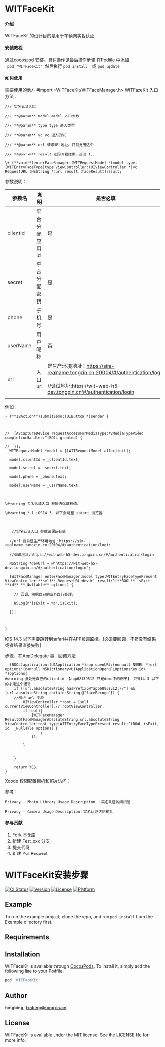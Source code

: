 # WITFaceKit

#### 介绍
WITFaceKit 的设计目的是用于车辆网实名认证

#### 安装教程

 通过cocospod 安装。具体操作见最后操作步骤
     在Podfile 中添加  
     ``` 
     pod 'WITFaceKit'
     ```
​     然后执行 
     ```
     pod install 
     ```
​     或 
     ```
     pod update
     ```

#### 如何使用

需要使用的地方   \#import <WITFaceKit/WITFaceManager.h>
WITFaceKit  入口方法：

`/// 实名认证入口`

`/// **@param** model model 入口参数`

`/// **@param** type type 进入类型`

`/// **@param** vc vc 进入的VC`

`/// **@param** url 请求URL地址。目前是用这个`

`/// **@param** result 返回流程结果，退出 1。。`

`\+ (**void**)enterFaceManager:(WITRequestModel *)model type:(WITEntryFaceType)type ViewController:(UIViewController *)vc RequestURL:(NSString *)url result:(faceResult)result;`

参数说明：

| 参数名   | 说明           | 是否必填                                                     |
| -------- | -------------- | ------------------------------------------------------------ |
| clientId | 平台分配应用Id | 是                                                           |
| secret   | 平台分配密钥   | 是                                                           |
| phone    | 手机号         | 是                                                           |
| userName | 用户昵称       | 否                                                           |
| url      | 入口url        | 是生产环境地址：https://sim-realname.tongxin.cn:20004/#/authentication/login<br/><br/>  //调试地址:https://wit-web-h5-dev.tongxin.cn/#/authentication/login |
|          |                |                                                              |

例如：

```
- (**IBAction**)submitDemo:(UIButton *)sender {

   

//  [AVCaptureDevice requestAccessForMediaType:AVMediaTypeVideo completionHandler:^(BOOL granted) {

//  }];
  WITRequestModel *model = [[WITRequestModel alloc]init];

  model.clientId = _clientId.text;

  model.secret = _secret.text;

  model.phone = _phone.text;

  model.userName = _userName.text;

   

\#warning 实名认证入口 参数请保证有值。

\#warning 2.1 iOS14.3. 以下会跳至 safari 浏览器 

   

   //实名认证入口 参数请保证有值

  //url 目前是生产环境地址：https://sim-realname.tongxin.cn:20004/#/authentication/login

  //调试地址:https://wit-web-h5-dev.tongxin.cn/#/authentication/login

  NSString *devUrl = @"https://wit-web-h5-dev.tongxin.cn/#/authentication/login";

  [WITFaceManager enterFaceManager:model type:WITEntryFaceTypePresent ViewController:**self** RequestURL:devUrl result:^(**BOOL** isExit, **id** **_Nullable** options) {

​    // 回调，根据自己的业务自行处理;

​    NSLog(@"isExit = %d",isExit);

  }];

   

}
```

iOS 14.3 以下需要跳转到safari并在APP回调监控。[必须要回调，不然没有结果或者结果直接失败]

步骤、在AppDelegate 类，回调方法

```
 -(BOOL)application:(UIApplication *)app openURL:(nonnull NSURL *)url options:(nonnull NSDictionary<UIApplicationOpenURLOptionsKey,id> *)options{
#warning 此处是自己的clientid 【app68939512 只是demo中的例子】 只有14.3 以下的才走这个逻辑
    if ([url.absoluteString hasPrefix:@"app68939512://"] && [url.absoluteString containsString:@"faceRecogn"]) {
    //解析 url 字段
        UIViewController *root = [self currentViewController];//.rootViewController;
        if(root){
            [WITFaceManager ResultOfFaceManagerAbsoluteString:url.absoluteString ViewController:root type:WITEntryFaceTypePresent result:^(BOOL isExit, id  _Nullable options) {
                ;
            }];
           
        }

        
    }
    
    return YES;
}
```

Xcode 权限配置相机和照片访问：

参考：

```
Privacy - Photo Library Usage Description ：实名认证访问相册

Privacy - Camera Usage Description：实名认证访问相机
```



#### 参与贡献

1.  Fork 本仓库
2.  新建 Feat_xxx 分支
3.  提交代码
4.  新建 Pull Request

# WITFaceKit安装步骤

[![CI Status](https://img.shields.io/travis/fb2012/WITFaceKit.svg?style=flat)](https://travis-ci.org/fb2012/WITFaceKit)
[![Version](https://img.shields.io/cocoapods/v/WITFaceKit.svg?style=flat)](https://cocoapods.org/pods/WITFaceKit)
[![License](https://img.shields.io/cocoapods/l/WITFaceKit.svg?style=flat)](https://cocoapods.org/pods/WITFaceKit)
[![Platform](https://img.shields.io/cocoapods/p/WITFaceKit.svg?style=flat)](https://cocoapods.org/pods/WITFaceKit)

## Example

To run the example project, clone the repo, and run `pod install` from the Example directory first.

## Requirements

## Installation

WITFaceKit is available through [CocoaPods](https://cocoapods.org). To install
it, simply add the following line to your Podfile:

```ruby
pod 'WITFaceKit'
```

## Author

fengbing, fenbing@tongxin.cn

## License

WITFaceKit is available under the MIT license. See the LICENSE file for more info.




